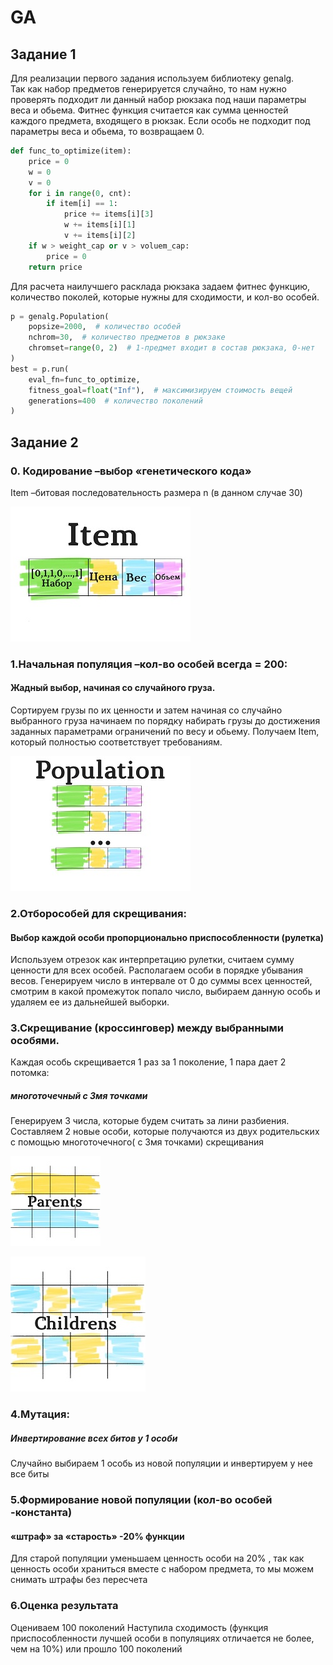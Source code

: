 # GA
## Задание 1
Для реализации первого задания используем библиотеку genalg.  
Так как набор предметов генерируется случайно, то нам нужно проверять подходит ли данный набор рюкзака под наши параметры веса и обьема.
Фитнес функция считается как сумма ценностей каждого предмета, входящего в рюкзак. Eсли особь не подходит под параметры веса и обьема, то возвращаем 0.
```python
def func_to_optimize(item):
    price = 0
    w = 0
    v = 0
    for i in range(0, cnt):
        if item[i] == 1:
            price += items[i][3]
            w += items[i][1]
            v += items[i][2]
    if w > weight_cap or v > voluem_cap:
        price = 0
    return price
```
Для расчета наилучшего расклада рюкзака задаем фитнес функцию, количество поколей, которые нужны для сходимости, и кол-во особей.
```python
p = genalg.Population(
    popsize=2000,  # количество особей
    nchrom=30,  # количество предметов в рюкзаке 
    chromset=range(0, 2)  # 1-предмет входит в состав рюкзака, 0-нет
)
best = p.run(
    eval_fn=func_to_optimize,  
    fitness_goal=float("Inf"),  # максимизируем стоимость вещей
    generations=400  # количество поколений
)
```

## Задание 2
### 0. Кодирование –выбор «генетического кода»
Item –битовая последовательность размера n (в данном случае 30)  

![Альтернативный текст](https://github.com/SmolyaninivaSofia/GA/blob/master/item.jpg)
### 1.Начальная популяция –кол-во особей всегда = 200:
#### Жадный выбор, начиная со случайного груза.
Сортируем грузы по их ценности и затем начиная со случайно выбранного груза начинаем по порядку набирать грузы до достижения заданных параметрами ограничений по весу и обьему. Получаем Item, который полностью соответствует требованиям.  

![Альтернативный текст](https://github.com/SmolyaninivaSofia/GA/blob/master/population.jpg)

### 2.Отборособей для скрещивания:
#### Выбор каждой особи пропорционально приспособленности (рулетка)
Используем отрезок как интерпретацию рулетки, считаем сумму ценности для всех особей.
Располагаем особи в порядке убывания весов. Генерируем число в интервале от 0 до суммы всех ценностей, смотрим в какой промежуток попало число, выбираем данную особь и удаляем ее из дальнейшей выборки.

### 3.Скрещивание (кроссинговер) между выбранными особями. 
Каждая особь скрещивается 1 раз за 1 поколение, 1 пара дает 2 потомка:
##### многоточечный с 3мя точками
Генерируем 3 числа, которые будем считать за лини разбиения. Составляем 2 новые особи, которые получаются из двух родительских с помощью многоточечного( с 3мя точками) скрещивания

![Альтернативный текст](https://github.com/SmolyaninivaSofia/GA/blob/master/parent.jpg)  

![Альтернативный текст](https://github.com/SmolyaninivaSofia/GA/blob/master/children.jpg)
### 4.Мутация:

##### Инвертирование всех битов у 1 особи
Случайно выбираем 1 особь из новой популяции и инвертируем у нее все биты

### 5.Формирование новой популяции (кол-во особей -константа)
#### «штраф» за «старость» -20% функции 
Для старой популяции уменьшаем ценность особи на 20% , так как ценность особи храниться вместе с набором предмета, то мы можем снимать штрафы без пересчета

### 6.Оценка результата
Оцениваем 100 поколений
Наступила сходимость (функция приспособленности лучшей особи в популяциях отличается не более, чем на 10%) или прошло 100 поколений

